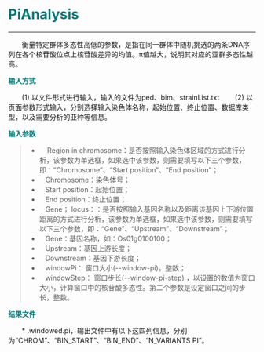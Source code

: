 # <font color="#007979">PiAnalysis</font>


---

&#160; &#160; &#160; &#160;衡量特定群体多态性高低的参数，是指在同一群体中随机挑选的两条DNA序列在各个核苷酸位点上核苷酸差异的均值。π值越大，说明其对应的亚群多态性越高。

**<font color="#007979">输入方式</font>**

&#160; &#160; &#160; &#160;(1) 以文件形式进行输入，输入的文件为ped、bim、strainList.txt
&#160; &#160; &#160; &#160;(2) 以页面参数形式输入，分别选择输入染色体名称，起始位置、终止位置、数据库类型，以及需要分析的亚种等信息。 

**<font color="#007979">输入参数</font>**

> * &#160; &#160; Region in chromosome：是否按照输入染色体区域的方式进行分析，该参数为单选框，如果选中该参数，则需要填写以下三个参数，即：“Chromosome”、“Start position”、“End position”；
> * &#160; &#160;Chromosome：染色体号；
> * &#160; &#160;Start position：起始位置；
> * &#160; &#160;End position：终止位置；
> * &#160; &#160;Gene； locus：：是否按照输入基因名称以及距离该基因上下游位置距离的方式进行分析，该参数为单选框，如果选中该参数，则需要填写以下三个参数，即：“Gene”、“Upstream”、“Downstream”；
> * &#160; &#160;Gene：基因名称，如：Os01g0100100；
> * &#160; &#160;Upstream：基因上游长度；
> * &#160; &#160;Downstream：基因下游长度；
> * &#160; &#160;windowPi： 窗口大小(--window-pi)，整数；
> * &#160; &#160;windowStep： 窗口步长(--window-pi-step) ，以设置的数值为窗口大小，计算窗口中的核苷酸多态性。第二个参数是设定窗口之间的步长，整数。

**<font color="#007979">结果文件</font>**

&#160; &#160; &#160; &#160;* .windowed.pi，输出文件中有以下这四列信息，分别为“CHROM”、“BIN_START”、“BIN_END”、“N_VARIANTS PI”。
